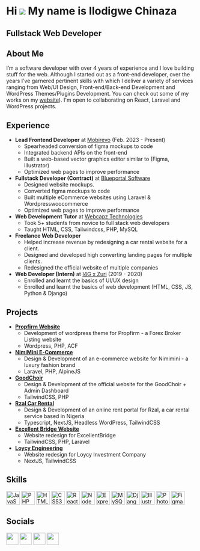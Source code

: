 Hi ![](https://user-images.githubusercontent.com/18350557/176309783-0785949b-9127-417c-8b55-ab5a4333674e.gif) My name is Ilodigwe Chinaza
========================================================================================================================================

Fullstack Web Developer
-----------------------

## About Me
I’m a software developer with over 4 years of experience and I love building stuff for the web. Although I started out as a front-end developer, over the years I’ve garnered pertinent skills with which I deliver a variety of services ranging from Web/UI Design, Front-end/Back-end Development and WordPress Themes/Plugins Development. You can check out some of my works on my [website](https://chifarol.github.io/my-portfolio/)). I'm open to collaborating on React, Laravel and WordPress projects.

## Experience
- **Lead Frontend Developer** at [Mobirevo](https://mobirevo.com) (Feb. 2023 - Present)
  - Spearheaded conversion of figma mockups to code
  - Integrated backend APIs on the front-end
  - Built a web-based vector graphics editor similar to (Figma, Illustrator)
  - Optimized web pages to improve performance
- **Fullstack Developer (Contract)** at [Blueportal Software](https://blueportalcompany.com)
  - Designed website mockups.
  - Converted figma mockups to code
  - Built multiple eCommerce websites using Laravel & Wordpresswoocommerce
  - Optimized web pages to improve performance
- **Web Development Tutor** at [Webcapz Technologies](https://mobirevo.com)
  - Took 5+ students from novice to full stack web developers
  - Taught HTML, CSS, Tailwindcss, PHP, MySQL
- **Freelance Web Developer**
  - Helped increase revenue by redesigning a car rental website for a client.
  - Designed and developed high converting landing pages for multiple clients.
  - Redesigned the official website of multiple companies
- **Web Developer (Intern)** at [I4G x Zuri](https://training.zuri.team) (2019 - 2020)
  - Enrolled and learnt the basics of UI/UX design
  - Enrolled and learnt the basics of web development (HTML, CSS, JS, Python & Django)
 
## Projects
- **[Propfirm Website](https://propfirm.xplicitmode.com)**
  - Development of wordpress theme for Propfirm - a Forex Broker Listing website
  - Wordpress, PHP, ACF
- **[NimiMini E-Commerce](https://nimimini.com)**
  - Design & Development of an e-commerce website for Nimimini - a luxury fashion brand
  - Laravel, PHP, AlpineJS
- **[GoodChoir](https://goodchoir.com)**
  - Design & Development of the official website for the GoodChoir + Admin Dashboard
  - TailwindCSS, PHP
- **[Rzal Car Rental](https://rzal.vercel.app/)**
  - Design & Development of an online rent portal for Rzal, a car rental service based in Nigeria
  - Typescript, NextJS, Headless WordPress, TailwindCSS
- **[Excellent Bridge Website](https://excellentbridge.com)**
  - Website redesign for ExcellentBridge
  - TailwindCSS, PHP, Laravel
- **[Loycy Engineering](https://loycy-engineering.vercel.app)**
  - Website redesign for Loycy Investment Company
  - NextJS, TailwindCSS

    
## Skills

<p align="left">
<a href="https://developer.mozilla.org/en-US/docs/Web/JavaScript" target="_blank" rel="noreferrer"><img src="https://raw.githubusercontent.com/danielcranney/readme-generator/main/public/icons/skills/javascript-colored.svg" width="36" height="36" alt="JavaScript" /></a>
<a href="https://www.php.net/" target="_blank" rel="noreferrer"><img src="https://raw.githubusercontent.com/danielcranney/readme-generator/main/public/icons/skills/php-colored.svg" width="36" height="36" alt="PHP" /></a>
<a href="https://developer.mozilla.org/en-US/docs/Glossary/HTML5" target="_blank" rel="noreferrer"><img src="https://raw.githubusercontent.com/danielcranney/readme-generator/main/public/icons/skills/html5-colored.svg" width="36" height="36" alt="HTML5" /></a>
<a href="https://www.w3.org/TR/CSS/#css" target="_blank" rel="noreferrer"><img src="https://raw.githubusercontent.com/danielcranney/readme-generator/main/public/icons/skills/css3-colored.svg" width="36" height="36" alt="CSS3" /></a>
<a href="https://reactjs.org/" target="_blank" rel="noreferrer"><img src="https://raw.githubusercontent.com/danielcranney/readme-generator/main/public/icons/skills/react-colored.svg" width="36" height="36" alt="React" /></a>
<a href="https://nodejs.org/en/" target="_blank" rel="noreferrer"><img src="https://raw.githubusercontent.com/danielcranney/readme-generator/main/public/icons/skills/nodejs-colored.svg" width="36" height="36" alt="NodeJS" /></a>
<a href="https://expressjs.com/" target="_blank" rel="noreferrer"><img src="https://raw.githubusercontent.com/danielcranney/readme-generator/main/public/icons/skills/express-colored.svg" width="36" height="36" alt="Express" /></a>
<a href="https://www.mysql.com/" target="_blank" rel="noreferrer"><img src="https://raw.githubusercontent.com/danielcranney/readme-generator/main/public/icons/skills/mysql-colored.svg" width="36" height="36" alt="MySQL" /></a>
<a href="https://www.djangoproject.com/" target="_blank" rel="noreferrer"><img src="https://raw.githubusercontent.com/danielcranney/readme-generator/main/public/icons/skills/django-colored.svg" width="36" height="36" alt="Django" /></a>
<a href="adobe.com/uk/products/illustrator.html" target="_blank" rel="noreferrer"><img src="https://raw.githubusercontent.com/danielcranney/readme-generator/main/public/icons/skills/illustrator-colored.svg" width="36" height="36" alt="Illustrator" /></a>
<a href="https://www.adobe.com/uk/products/photoshop.html" target="_blank" rel="noreferrer"><img src="https://raw.githubusercontent.com/danielcranney/readme-generator/main/public/icons/skills/photoshop-colored.svg" width="36" height="36" alt="Photoshop" /></a>
<a href="https://www.figma.com/" target="_blank" rel="noreferrer"><img src="https://raw.githubusercontent.com/danielcranney/readme-generator/main/public/icons/skills/figma-colored.svg" width="36" height="36" alt="Figma" /></a>
</p>


## Socials

<p align="left">
   <a href="mailto:ilodigwechinaza@gmail.com" target="_blank" rel="noreferrer"><img src="https://api.iconify.design/material-symbols:mail-outline-sharp.svg" width="32" height="32" /></a> 
  <a href="https://www.github.com/chifarol" target="_blank" rel="noreferrer"><img src="https://api.iconify.design/bi:github.svg" width="32" height="32" /></a> 
  <a href="https://www.linkedin.com/in/chinaza-ilodigwe-05b435186" target="_blank" rel="noreferrer"><img src="https://raw.githubusercontent.com/danielcranney/readme-generator/main/public/icons/socials/linkedin.svg" width="32" height="32" /></a> 
  <a href="https://www.twitter.com/ilodigwechinaza" target="_blank" rel="noreferrer"><img src="https://raw.githubusercontent.com/danielcranney/readme-generator/main/public/icons/socials/twitter.svg" width="32" height="32" /></a>
</p>
